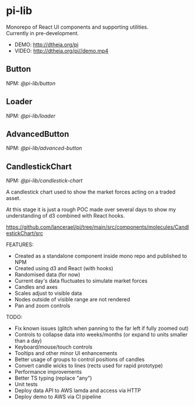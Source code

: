 # pi-lib

Monorepo of React UI components and supporting utilities.  
Currently in pre-development.

* DEMO: http://dtheia.org/pi
* VIDEO: http://dtheia.org/pi//demo.mp4

## Button

NPM: _@pi-lib/button_

## Loader

NPM: _@pi-lib/loader_

## AdvancedButton

NPM: _@pi-lib/advanced-button_

## CandlestickChart

NPM: _@pi-lib/candlestick-chart_

A candlestick chart used to show the market forces acting on a traded asset.

At this stage it is just a rough POC made over several days to show my understanding of d3 combined with React hooks.

https://github.com/lancerael/pi/tree/main/src/components/molecules/CandlestickChart/src

FEATURES:

- Created as a standalone component inside mono repo and published to NPM
- Created using d3 and React (with hooks)
- Randomised data (for now)
- Current day's data fluctuates to simulate market forces
- Candles and axes
- Scales adjust to visible data
- Nodes outside of visible range are not rendered
- Pan and zoom controls

TODO:

- Fix known issues (glitch when panning to the far left if fully zoomed out)
- Controls to collapse data into weeks/months (or expand to units smaller than a day)
- Keyboard/mouse/touch controls
- Tooltips and other minor UI enhancements
- Better usage of groups to control positions of candles
- Convert candle wicks to lines (rects used for rapid prototype)
- Performance improvements
- Better TS typing (replace "any")
- Unit tests
- Deploy data API to AWS lamda and access via HTTP
- Deploy demo to AWS via CI pipeline
